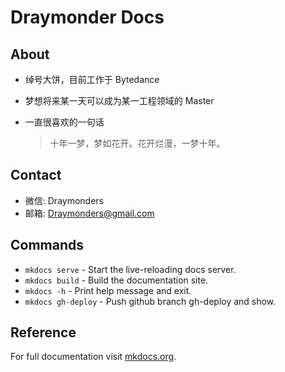 # Draymonder Docs

## About

- 绰号大饼，目前工作于 Bytedance 
- 梦想将来某一天可以成为某一工程领域的 Master
- 一直很喜欢的一句话

    > 十年一梦，梦如花开。花开烂漫，一梦十年。

## Contact

- 微信: Draymonders
- 邮箱: Draymonders@gmail.com

## Commands

* `mkdocs serve` - Start the live-reloading docs server.
* `mkdocs build` - Build the documentation site.
* `mkdocs -h` - Print help message and exit.
* `mkdocs gh-deploy` - Push github branch gh-deploy and show.

## Reference

For full documentation visit [mkdocs.org](https://www.mkdocs.org).